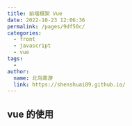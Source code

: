 ```yaml
---
title: 前端框架 Vue
date: 2022-10-23 12:06:36
permalink: /pages/9df50c/
categories:
  - front
  - javascript
  - vue
tags:
  - 
author: 
  name: 北鸟南游
  link: https://shenshuai89.github.io/
---
```

## vue 的使用